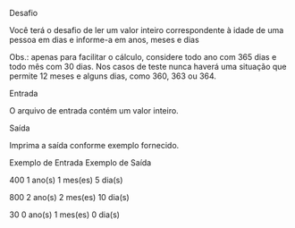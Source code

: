 Desafio

Você terá o desafio de ler um valor inteiro correspondente à idade de uma pessoa em dias e informe-a em anos, meses e dias

Obs.: apenas para facilitar o cálculo, considere todo ano com 365 dias e todo mês com 30 dias. Nos casos de teste nunca haverá uma situação que permite 12 meses e alguns dias, como 360, 363 ou 364. 

Entrada

O arquivo de entrada contém um valor inteiro.

Saída

Imprima a saída conforme exemplo fornecido.
 
Exemplo de Entrada 	Exemplo de Saída

400                 1 ano(s)
                    1 mes(es)
                    5 dia(s)

800                 2 ano(s)
                    2 mes(es)
                    10 dia(s)

30                  0 ano(s)
                    1 mes(es)
                    0 dia(s)
